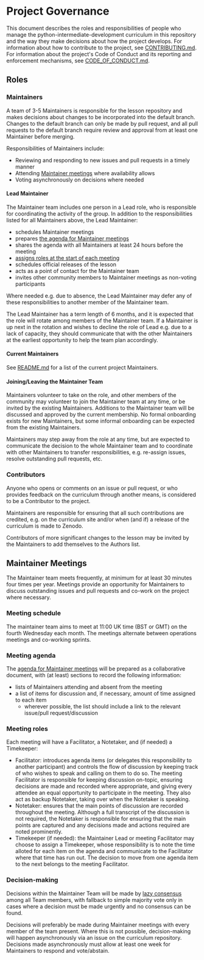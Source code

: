 # Project Governance
This document describes the roles and responsibilities of people who manage the
python-intermediate-development curriculum in this repository
and the way they make decisions about how the project develops.
For information about how to contribute to the project, see [CONTRIBUTING.md](./CONTRIBUTING.md).
For information about the project's Code of Conduct
and its reporting and enforcement mechanisms, see [CODE_OF_CONDUCT.md](./CODE_OF_CONDUCT.md).

## Roles

### Maintainers
A team of 3-5 Maintainers is responsible for the lesson repository
and makes decisions about changes to be incorporated into the default branch.
Changes to the default branch can only be made by pull request,
and all pull requests to the default branch require
review and approval from at least one Maintainer before merging.

Responsibilities of Maintainers include:

* Reviewing and responding to new issues and pull requests in a timely manner
* Attending [Maintainer meetings](#maintainer-meetings) where availability allows
* Voting asynchronously on decisions where needed

#### Lead Maintainer
The Maintainer team includes one person in a Lead role,
who is responsible for coordinating the activity of the group.
In addition to the responsibilities listed for all Maintainers above,
the Lead Maintainer:

* schedules Maintainer meetings
* prepares [the agenda for Maintainer meetings](#meeting-agenda)
* shares the agenda with all Maintainers at least 24 hours before the meeting
* [assigns roles at the start of each meeting](#meeting-roles)
* schedules official releases of the lesson
* acts as a point of contact for the Maintainer team
* invites other community members to Maintainer meetings as non-voting participants

Where needed e.g. due to absence,
the Lead Maintainer may defer any of these responsibilities to another member of the Maintainer team.

The Lead Maintainer has a term length of 6 months,
and it is expected that the role will rotate among members of the Maintainer team.
If a Maintainer is up next in the rotation and wishes to decline the role of Lead 
e.g. due to a lack of capacity,
they should communicate that with the other Maintainers at the earliest opportunity
to help the team plan accordingly.

#### Current Maintainers
See [README.md](./README.md) for a list of the current project Maintainers.

#### Joining/Leaving the Maintainer Team
Maintainers volunteer to take on the role, and other members of the community may 
volunteer to join the Maintainer team at any time,
or be invited by the existing Maintainers.
Additions to the Maintainer team will be discussed and approved by the current membership.
No formal onboarding exists for new Maintainers,
but some informal onboarding can be expected from the existing Maintainers.

Maintainers may step away from the role at any time,
but are expected to communicate the decision to the whole Maintainer team
and to coordinate with other Maintainers to transfer responsibilities, e.g.
re-assign issues, resolve outstanding pull requests, etc.

### Contributors
Anyone who opens or comments on an issue or pull request,
or who provides feedback on the curriculum through another means,
is considered to be a Contributor to the project.

Maintainers are responsible for ensuring that all such contributions are credited,
e.g. on the curriculum site and/or when (and if) a release of the curriculum is made to Zenodo.

Contributors of more significant changes to the lesson may be invited by the Maintainers to add themselves to the 
Authors list.

## Maintainer Meetings
The Maintainer team meets frequently,
at minimum for at least 30 minutes four times per year.
Meetings provide an opportunity for Maintainers to
discuss outstanding issues and pull requests
and co-work on the project where necessary.

### Meeting schedule
The maintainer team aims to meet at 11:00 UK time (BST or GMT) on the fourth Wednesday each month. The meetings alternate between operations meetings and co-working sprints.

### Meeting agenda
The [agenda for Maintainer meetings](https://docs.google.com/document/d/1-SvoY_2GvlQgJnu8zfr6VnU7sev_iWZAIwBUywNSfWE/edit#) will be prepared as a collaborative document,
with (at least) sections to record the following information:

* lists of Maintainers attending and absent from the meeting
* a list of items for discussion and, if necessary, amount of time assigned to each item
  * wherever possible, the list should include a link to the relevant issue/pull request/discussion

### Meeting roles
Each meeting will have a Facilitator, a Notetaker, and (if needed) a Timekeeper:

* Facilitator:
  introduces agenda items (or delegates this responsibility to another participant)
  and controls the flow of discussion by keeping track of who wishes to speak
  and calling on them to do so.
  The meeting Facilitator is responsible for keeping discussion on-topic,
  ensuring decisions are made and recorded where appropriate,
  and giving every attendee an equal opportunity to participate in the meeting.
  They also act as backup Notetaker, taking over when the Notetaker is speaking.
* Notetaker:
  ensures that the main points of discussion are recorded throughout the meeting.
  Although a full transcript of the discussion is not required,
  the Notetaker is responsible for ensuring that the main points are captured
  and any decisions made and actions required are noted prominently.
* Timekeeper (if needed):
  the Maintainer Lead or meeting Facilitator may choose to assign a Timekeeper,
  whose responsibility is to note the time alloted for each item on the agenda
  and communicate to the Facilitator where that time has run out.
  The decision to move from one agenda item to the next belongs to the meeting Facilitator.

### Decision-making
Decisions within the Maintainer Team will be made by [lazy consensus](https://medlabboulder.gitlab.io/democraticmediums/mediums/lazy_consensus/)
among all Team members,
with fallback to simple majority vote only in cases
where a decision must be made urgently and no consensus can be found.

Decisions will preferably be made during Maintainer meetings with every
member of the team present.
Where this is not possible, decision-making will happen asynchronously via
an issue on the curriculum repository.
Decisions made asynchronously must allow at least one week for Maintainers to respond and vote/abstain.
